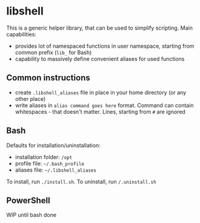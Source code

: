 # libshell

This is a generic helper library, that can be used to simplify scripting.
Main capabilities:
- provides lot of namespaced functions in user namespace, starting from common prefix (`lib_` for Bash)
- capability to massively define convenient aliases for used functions

## Common instructions
- create `.libshell_aliases` file in place in your home directory (or any other place)
- write aliases in `alias command goes here` format. Command can contain whitespaces - that doesn't matter. Lines, starting from `#` are ignored

## Bash
Defaults for installation/uninstallation:
- installation folder: `/opt`
- profile file: `~/.bash_profile`
- aliases file: `~/.libshell_aliases`

To install, run `./install.sh`.
To uninstall, run `/.uninstall.sh`

## PowerShell
WIP until bash done
